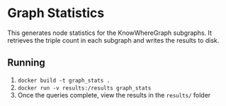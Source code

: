 # Graph Statistics

This generates node statistics for the KnowWhereGraph subgraphs. It retrieves the triple count in each subgraph and writes the results to disk.



## Running

1. `docker build -t graph_stats .`
2. `docker run -v results:/results graph_stats`
3. Once the queries complete, view the results in the `results/` folder
